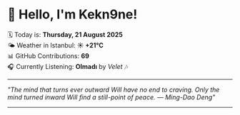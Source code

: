 # 👋 Hello, I'm Kekn9ne!

🗓️ Today is: **Thursday, 21 August 2025**  
🌤️ Weather in Istanbul: **☀️   +21°C**  
📊 GitHub Contributions: **69**  
🎧 Currently Listening: **Olmadı** by *Velet* 🎶

---

_"The mind that turns ever outward Will have no end to craving. Only the mind turned inward Will find a still-point of peace. — *Ming-Dao Deng*"_

---

